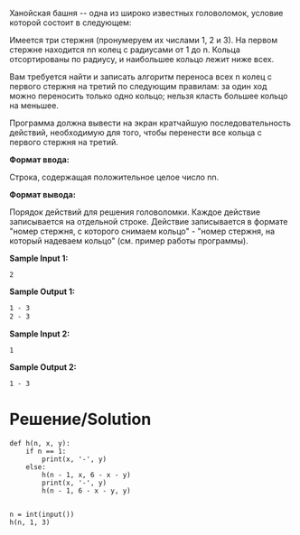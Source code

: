 Ханойская башня -- одна из широко известных головоломок, условие которой состоит в следующем:

Имеется три стержня (пронумеруем их числами 1, 2 и 3). На первом стержне находится nn колец с радиусами от 1 до n. Кольца отсортированы по радиусу, и наибольшее кольцо лежит ниже всех.

Вам требуется найти и записать алгоритм переноса всех n колец с первого стержня на третий по следующим правилам:
за один ход можно переносить только одно кольцо;
нельзя класть большее кольцо на меньшее.

Программа должна вывести на экран кратчайшую последовательность действий, необходимую для того, чтобы перенести все кольца с первого стержня на третий.

**Формат ввода:**

Строка, содержащая положительное целое число nn.

**Формат вывода:**

Порядок действий для решения головоломки. Каждое действие записывается на отдельной строке. Действие записывается в формате "номер стержня, с которого снимаем кольцо" - "номер стержня, на который надеваем кольцо" (см. пример работы программы).

**Sample Input 1:**

`2`

**Sample Output 1:**

```1 - 2
1 - 3
2 - 3
```

**Sample Input 2:**

`1`

**Sample Output 2:**

`1 - 3`

# Решение/Solution

```
def h(n, x, y):
    if n == 1:
        print(x, '-', y)
    else:
        h(n - 1, x, 6 - x - y)
        print(x, '-', y)
        h(n - 1, 6 - x - y, y)


n = int(input())
h(n, 1, 3)
```